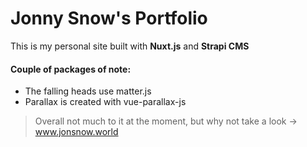 # Jonny Snow's Portfolio

This is my personal site built with **Nuxt.js** and **Strapi CMS**

#### Couple of packages of note:

* The falling heads use matter.js
* Parallax is created with vue-parallax-js

> Overall not much to it at the moment, but why not take a look -> www.jonsnow.world
